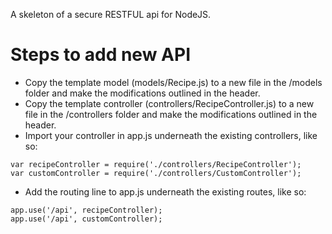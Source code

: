 A skeleton of a secure RESTFUL api for NodeJS.

# Steps to add new API

* Copy the template model (models/Recipe.js) to a new file in the /models folder and make the modifications outlined in the header.
* Copy the template controller (controllers/RecipeController.js) to a new file in the /controllers folder and make the modifications outlined in the header.
* Import your controller in app.js underneath the existing controllers, like so:
```
var recipeController = require('./controllers/RecipeController');
var customController = require('./controllers/CustomController');
```
* Add the routing line to app.js underneath the existing routes, like so: 
``` 
app.use('/api', recipeController);
app.use('/api', customController);
```